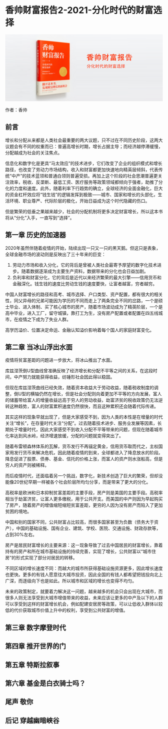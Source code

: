香帅财富报告2-2021-分化时代的财富选择
==========================

![](contents/wx-cover-235-1.png)

作者：香帅

前言
--------------------------

增长和分配从来都是人类社会最重要的两大议题，只不过在不同历史阶段，这两大议题会有不同的权重而已：普遍高增长时期，增长占据主导；而经济越停滞缓慢，分配越成为社会的关注焦点。

信息化和数字化是更具“马太效应”的技术进步，它们改变了企业的组织模式和增长路径，也改变了劳动力市场结构，收入和财富都更加快速地向精英层倾斜，代表传统“中产”的技术蓝领和普通白领则普遍受损。再加上这个阶段的社会思潮普遍更关注效率，税收、反垄断、最低工资、医疗服务等政策领域都倾向于强者，助推了分化的力度和速度。此外，随着利率下行趋势的确立，全球经济的全面金融化，巨大的资金杠杆效应将“钱生钱”的逻辑发挥到极致——城市、国家和增长的头部化，生活环境、职业尊严、代际阶层的极化，开始日益成为这个时代隐藏的伤口。

但是繁荣的低垂之果越来越少，社会的分配机制将更多决定财富增长，所以这本书将从“分化”入手，一直写到“选择”。

第一章 历史的加速器
--------------------------

2020年虽然伴随着疫情的开始，陆续出现一只又一只的黑天鹅。但这只是表象，全球金融市场的波动则是反映出了三十年来的巨变：

1. 劳动力市场和收入分化，它的背后是曾被人类社会最寄予厚望的数字化技术进步。随着数据逐渐成为主要生产资料，数据带来的分化也会日益加剧。
2. 负利率和财富分化，它的背后是近代以来经济繁荣的最大引擎——信用货币和金融深化。钱生钱的速度比劳动生钱的速度要快，让富者越富，穷者越穷。

中国人财富增长的路径和高考、城市选择、户口类型、资产配置，都有很大的相关性，同父异母的兄弟可能因为学历的不同而走上了两条完全不同的岔路，一个是硕士毕业、进入体制、买了核心城市的房产，随着市场波动成为了精英阶层，一个是高中毕业，进入工厂，留守城镇，靠打工为生，没有房产配置或者配置在四五线城市，在疫情之下成为了失业人群。

高学历溢价、位置决定命运、金融认知溢价影响着每个国人的家庭财富变化。

第二章 当冰山浮出水面
--------------------------

疫情将贫富差距的问题进一步放大，将冰山推出了水面。

库兹涅茨倒U型曲线曾准确反映了经济增长和分配不平等之间的关系，在这段时间，中产努力就能获得收益，纺锤形社会因此得以稳固。

但现在库兹涅茨曲线已经失效，随着资本收益大于劳动收益，随着税收制度的调整，倒U型的横轴仍然在增长，但是社会分配则向着更加不平等的方向发展，富人的储蓄带给富人的增量收益远高于穷人的劳动收益，劫富济贫的税收政策仍无法逆转这种趋势，富人的财富累积速度仍然很快，而且这种累积还会随着代际传递。

其实这样的现象早就出现了，但是大家感受不到，因为人类的本性是在增量的时代关注“增长”，在存量时代关注“分配”。过去随着技术进步、服务业发展等因素，长期处于增量时代，因此大家感受不到收入分配不平等带来的问题，但现在随着城市化率达到风水岭，经济增速放缓，分配的问题就变得突出了。

随着布雷顿森林体系的瓦解，货币发行不再锚定黄金，信用货币取而代之，主权国家用发行货币来解决危机，因此随着疫情的到来，全球都进入了降息放水的阶段。降息促进了股票、债券、基金、信托的价格上涨，而富人的资产则水涨船高，但是穷人的资产则被稀释。

而后疫情时代，还面临着另一个挑战，数字化，新技术创造了巨大的繁荣，但却没能像20世纪早期一样被各个社会阶层所均匀分享，而是带来了更大的分化。

高税率是欧洲和日本抑制贫富差距的主要手段，房产则是美国的主要手段。高税率相当于劫富济贫，让富人更多缴税，用于公共开支。而美国的中产则因为早起购买了房产，随着房产的增值缩短缩短贫富差距，更穷的人因为没有房产而陷入了更加贫困的境地。

中国和别的国家不同，公共财富占比较高，而很多国家甚至为负数（债务大于资产），中国的基础设施、国有企业、建筑、学校、医院、交通设施、财政存款等，占到30%左右。

房产是居民财富增长的主要来源：这一现象导致了过去中国居民的财富增长，靠着持有的房产和所在城市基础设施的持续完善，实现了增长，公共财富以“城市住房”的形式实现了部分对居民的转移。

不同区域的增长速度不同：而越大的城市所获得基础设施资源更多，因此增长速度也更快。更多的有钱人愿意往大城市投资，因此全国的有钱人都希望把钱投向北上广深，而逐级向下也是如此。所以城市和区域的增长也变得不均匀。

未来的政策制定，就要着力解决这一问题，越来越多的机会只会出现在大城市，而很多人则无法享受到大城市增值带来的收益，未来应该让更多的中产及以下的人群可以享受到这样的财富增长机会，例如配建安居房等政策，可以让低收入群体以较低的代价获取城市价值上升中的权利，享受到公共财富的增值。

第三章 数字摩登时代
--------------------------

第四章 推开世界的门
--------------------------

第五章 特斯拉叙事
--------------------------

第六章 基金是白衣骑士吗？
--------------------------

尾声 敬你
--------------------------

后记 穿越幽暗峡谷
--------------------------